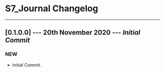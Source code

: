 # S7_Journal Changelog

----------

## [0.1.0.0] --- 20th November 2020 --- **_Initial Commit_**

### NEW

* Initial Commit.



